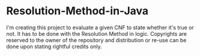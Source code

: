 # Resolution-Method-in-Java

I'm creating this project to evaluate a given CNF to state whether it's true or not. It has to be done with the Resolution Method in logic.
Copyrights are reserved to the owner of the repository and distribution or re-use can be done upon stating rightful credits only.
